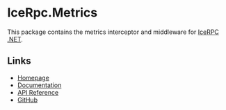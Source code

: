 # IceRpc.Metrics

This package contains the metrics interceptor and middleware for [IceRPC .NET](https://www.nuget.org/packages/IceRpc).

## Links

- [Homepage](https://icerpc.com)
- [Documentation](https://doc.icerpc.com)
- [API Reference](https://api.icerpc.com/csharp/api/IceRpc.Metrics.html)
- [GitHub](https://github.com/icerpc/icerpc-csharp)
